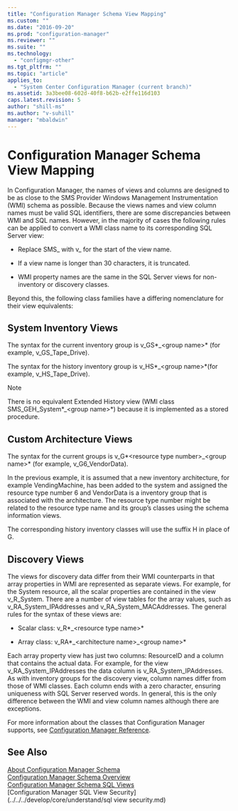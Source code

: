 ```yaml
---
title: "Configuration Manager Schema View Mapping"
ms.custom: ""
ms.date: "2016-09-20"
ms.prod: "configuration-manager"
ms.reviewer: ""
ms.suite: ""
ms.technology: 
  - "configmgr-other"
ms.tgt_pltfrm: ""
ms.topic: "article"
applies_to: 
  - "System Center Configuration Manager (current branch)"
ms.assetid: 3a3bee08-602d-40f8-b62b-e2ffe116d103
caps.latest.revision: 5
author: "shill-ms"
ms.author: "v-suhill"
manager: "mbaldwin"
---
```

# Configuration Manager Schema View Mapping
In Configuration Manager, the names of views and columns are designed to be as close to the SMS Provider Windows Management Instrumentation (WMI) schema as possible. Because the views names and view column names must be valid SQL identifiers, there are some discrepancies between WMI and SQL names. However, in the majority of cases the following rules can be applied to convert a WMI class name to its corresponding SQL Server view:  
  
-   Replace SMS_ with v_ for the start of the view name.  
  
-   If a view name is longer than 30 characters, it is truncated.  
  
-   WMI property names are the same in the SQL Server views for non-inventory or discovery classes.  
  
 Beyond this, the following class families have a differing nomenclature for their view equivalents:  
  
## System Inventory Views  
 The syntax for the current inventory group is v_GS*_\<group name>* (for example, v_GS_Tape_Drive).  
  
 The syntax for the history inventory group is v_HS*_\<group name>*(for example, v_HS_Tape_Drive).  
  
> [!NOTE]
>  There is no equivalent Extended History view (WMI class SMS_GEH_System*_\<group name>*) because it is implemented as a stored procedure.  
  
## Custom Architecture Views  
 The syntax for the current groups is v_G*\<resource type number>_\<group name>* (for example, v_G6_VendorData).  
  
 In the previous example, it is assumed that a new inventory architecture, for example VendingMachine, has been added to the system and assigned the resource type number 6 and VendorData is a inventory group that is associated with the architecture. The resource type number might be related to the resource type name and its group’s classes using the schema information views.  
  
 The corresponding history inventory classes will use the suffix H in place of G.  
  
## Discovery Views  
 The views for discovery data differ from their WMI counterparts in that array properties in WMI are represented as separate views. For example, for the System resource, all the scalar properties are contained in the view v_R_System. There are a number of view tables for the array values, such as v_RA_System_IPAddresses and v_RA_System_MACAddresses. The general rules for the syntax of these views are:  
  
-   Scalar class: v_R*_\<resource type name>*  
  
-   Array class: v_RA*_\<architecture name>\_\<group name>*  
  
 Each array property view has just two columns: ResourceID and a column that contains the actual data. For example, for the view v_RA_System_IPAddresses the data column is v_RA_System_IPAddresses. As with inventory groups for the discovery view, column names differ from those of WMI classes. Each column ends with a zero character, ensuring uniqueness with SQL Server reserved words. In general, this is the only difference between the WMI and view column names although there are exceptions.  
  
 For more information about the classes that Configuration Manager supports, see [Configuration Manager Reference](../../../develop/reference/configuration-manager-reference.md).  
  
## See Also  
 [About Configuration Manager Schema](../../../develop/core/understand/about-configuration-manager-schema.md)   
 [Configuration Manager Schema Overview](../../../develop/core/understand/configuration-manager-schema-overview.md)   
 [Configuration Manager Schema SQL Views](../../../develop/core/understand/configuration-manager-schema-sql-views.md)   
 [Configuration Manager SQL View Security](../../../develop/core/understand/sql view security.md)